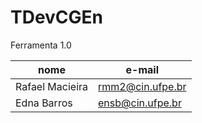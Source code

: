 # TDevCGEn

Ferramenta 1.0

| nome            | e-mail           |
|-----------------|------------------|
| Rafael Macieira | rmm2@cin.ufpe.br |
| Edna Barros     | ensb@cin.ufpe.br |
